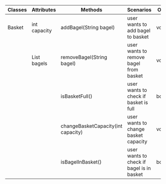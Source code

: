 | Classes | Attributes          | Methods                            | Scenarios                                 | Output  |
|---------|---------------------|------------------------------------|-------------------------------------------|---------|
| Basket  | int capacity        | addBagel(String bagel)             | user wants to add bagel to basket         | void    |
|         | List<String> bagels | removeBagel(String bagel)          | user wants to remove bagel from basket    | void    |
|         |                     | isBasketFull()                     | user wants to check if basket is full     | boolean |
|         |                     | changeBasketCapacity(int capacity) | user wants to change basket capacity      | void    |
|         |                     | isBagelInBasket()                  | user wants to check if bagel is in basket | boolean |
